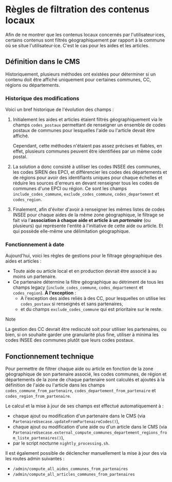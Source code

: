 # Règles de filtration des contenus locaux

Afin de ne montrer que les contenus locaux concernés par l'utilisateur·ices,
certains contenus sont filtrés géographiquement par rapport à la commune où se
situe l'utilisateur·ice. C'est le cas pour les aides et les articles.

## Définition dans le CMS

Historiquement, plusieurs méthodes ont existées pour déterminer si un contenu
doit être affiché uniquement pour certaines communes, CC, régions ou
départements.

### Historique des modifications

Voici un bref historique de l'évolution des champs :

1. Initialement les aides et articles étaient filtrés géographiquement via le
   champs `codes_postaux` permettant de renseigner un ensemble de codes postaux
   de communes pour lesquelles l'aide ou l'article devait être affiché.

   Cependant, cette méthodes n'étaient pas assez précises et fiables, en effet,
   plusieurs communes peuvent être identifiées par un même code postal.

2. La solution a donc consisté à utiliser les codes INSEE des communes, les
   codes SIREN des EPCI, et différencier les codes des départements et de
   régions pour avoir des identifiants uniques pour chaque échelles et réduire les
   sources d'erreurs en devant renseigner tous les codes de communes d'une EPCI ou
   région. Ce sont les champs `include_codes_commune`, `exclude_codes_commune`,
   `codes_departement` et `codes_region`.

3. Finalement, afin d'éviter d'avoir à renseigner les mêmes listes de codes
   INSEE pour chaque aides de la même zone géographique, le filtrage se fait
   via l'**association à chaque aide et article à un _partenaire_** (ou plusieurs)
   qui représente l'entité à l'initiative de cette aide ou article. Et qui possède
   elle-même une délimitation géographique.

### Fonctionnement à date

Aujourd'hui, voici les règles de gestions pour le filtrage géographique des aides et articles :

- Toute aide ou article local et en production devrait être associé à au moins un partenaire.
- Ce partenaire détermine la filtre géographique au détriment de tous les
  champs legacy (`include_codes_commune`, `codes_departement` et
  `codes_region`). **À l'exception** :
  - A l'exception des aides reliés à des CC, pour lesquelles on utilise les
    `codes_postaux` si renseignés et sans partenaires,
  - et du champs `exclude_codes_commune` qui est prioritaire sur le reste.

> [!NOTE]
> La gestion des CC devrait être rediscuté soit pour utiliser les partenaires,
> ou bien, si on souhaite garder une granularité plus fine, utiliser à minima
> les codes INSEE des communes plutôt que leurs codes postaux.

## Fonctionnement technique

Pour permettre de filtrer chaque aide ou article en fonction de la zone
géographique de son partenaire associé, les codes communes, de région et
départements de la zone de chaque partenaire sont calculés et ajoutés à la
définition de l'aide ou l'article dans les champs
`codes_commune_from_partenaire`, `codes_departement_from_partenaire` et
`codes_region_from_partenaire`.

Le calcul et la mise à jour de ses champs est effectué automatiquement à :

- chaque ajout ou modification d'un partenaire dans le CMS (via
  `PartenaireUsecase.updateFromPartenaireCodes()`),
- chaque ajout ou modification d'une aide ou d'un article dans le CMS (via
  `PartenaireUsecase.external_compute_communes_departement_regions_from_liste_partenaires()`),
- par le script nocturne `nightly_processing.sh`.

Il est également possible de déclencher manuellement la mise à jour des via les
routes admin suivantes :

- `/admin/compute_all_aides_communes_from_partenaires`
- `/admin/compute_all_articles_communes_from_partenaires`
